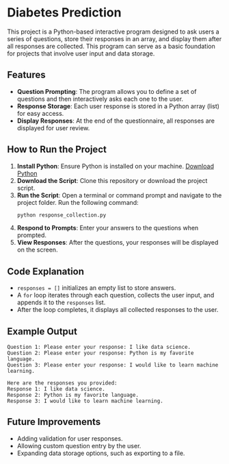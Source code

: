 
# Diabetes Prediction

This project is a Python-based interactive program designed to ask users a series of questions, store their responses in an array, and display them after all responses are collected. This program can serve as a basic foundation for projects that involve user input and data storage.

## Features

- **Question Prompting**: The program allows you to define a set of questions and then interactively asks each one to the user.
- **Response Storage**: Each user response is stored in a Python array (list) for easy access.
- **Display Responses**: At the end of the questionnaire, all responses are displayed for user review.

## How to Run the Project

1. **Install Python**: Ensure Python is installed on your machine. [Download Python](https://www.python.org/downloads/)
2. **Download the Script**: Clone this repository or download the project script.
3. **Run the Script**: Open a terminal or command prompt and navigate to the project folder. Run the following command:
   ```bash
   python response_collection.py
   ```
4. **Respond to Prompts**: Enter your answers to the questions when prompted.
5. **View Responses**: After the questions, your responses will be displayed on the screen.

## Code Explanation

- `responses = []` initializes an empty list to store answers.
- A `for` loop iterates through each question, collects the user input, and appends it to the `responses` list.
- After the loop completes, it displays all collected responses to the user.

## Example Output

```plaintext
Question 1: Please enter your response: I like data science.
Question 2: Please enter your response: Python is my favorite language.
Question 3: Please enter your response: I would like to learn machine learning.

Here are the responses you provided:
Response 1: I like data science.
Response 2: Python is my favorite language.
Response 3: I would like to learn machine learning.
```

## Future Improvements

- Adding validation for user responses.
- Allowing custom question entry by the user.
- Expanding data storage options, such as exporting to a file.
